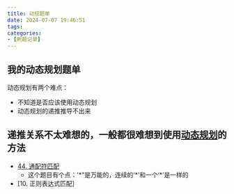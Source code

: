 ```yaml
---
title: 动规题单
date: 2024-07-07 19:46:51
tags:
categories:
- [刷题记录]
---
```


## 我的动态规划题单

动态规划有两个难点：

- 不知道是否应该使用动态规划
- 动态规划的递推推导不出来

## 递推关系不太难想的，一般都很难想到使用<u>动态规划</u>的方法

- [44. 通配符匹配](https://leetcode.cn/problems/wildcard-matching/description/)
    - 这个题目有个点：'\*"是万能的，连续的‘\*’和一个‘*’是一样的
- [10. 正则表达式匹配]
